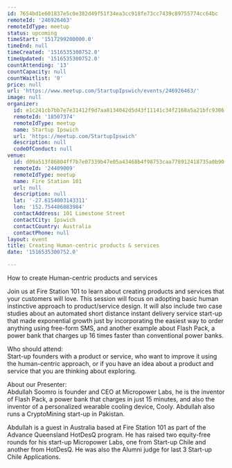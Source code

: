 ```yaml
---
id: 7654bd1e601837e5c0e382d49f51f34ea3cc918fe73cc7439c89755774cc64bc
remoteId: '246926463'
remoteIdType: meetup
status: upcoming
timeStart: '1517299200000.0'
timeEnd: null
timeCreated: '1516535300752.0'
timeUpdated: '1516535300752.0'
countAttending: '13'
countCapacity: null
countWaitlist: '0'
price: null
url: 'https://www.meetup.com/StartupIpswich/events/246926463/'
image: null
organizer:
  id: e1c241cb7bb7e7e31412f9d7aa8134042d5d43f11141c34f2168a5a21bfc9386
  remoteId: '18507374'
  remoteIdType: meetup
  name: Startup Ipswich
  url: 'https://meetup.com/StartupIpswich'
  description: null
  codeOfConduct: null
venue:
  id: d09a513f86804ff7b7e07339b47e05a43468b4f98753caa778912418735a0b90
  remoteId: '24409009'
  remoteIdType: meetup
  name: Fire Station 101
  url: null
  description: null
  lat: '-27.6154003143311'
  lon: '152.754486083984'
  contactAddress: 101 Limestone Street
  contactCity: Ipswich
  contactCountry: Australia
  contactPhone: null
layout: event
title: Creating Human-centric products & services
date: '1516535300752.0'

---
```

<p>How to create Human-centric products and services</p> <p>Join us at Fire Station 101 to learn about creating products and services that your customers will love. This session will focus on adopting basic human instinctive approach to product/service design. It will also include two case studies about an automated short distance instant delivery service start-up that made exponential growth just by incorporating the easiest way to order anything using free-form SMS, and another example about Flash Pack, a power bank that charges up 16 times faster than conventional power banks.</p> <p>Who should attend:<br/>Start-up founders with a product or service, who want to improve it using the human-centric approach, or if you have an idea about a product and service that you are thinking about exploring.</p> <p>About our Presenter:<br/>Abdullah Soomro is founder and CEO at Micropower Labs, he is the inventor of Flash Pack, a power bank that charges in just 15 minutes, and also the inventor of a personalized wearable cooling device, Cooly. Abdullah also runs a CryptoMining start-up in Pakistan.</p> <p>Abdullah is a guest in Australia based at Fire Station 101 as part of the Advance Queensland HotDesQ program. He has raised two equity-free rounds for his start-up Micropower Labs, one from Start-up Chile and another from HotDesQ. He was also the Alumni judge for last 3 Start-up Chile Applications.</p> 
